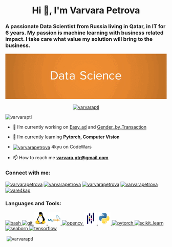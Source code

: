 <h1 align="center">Hi 👋, I'm Varvara Petrova</h1>
<h3 align="left">A passionate Data Scientist from Russia living in Qatar, in IT for 6 years. My passion is machine learning with business related impact. I take care what value my solution will bring to the business.</h3>

<p align="center";"><img src="https://github.com/varvaraptl/varvaraptl/blob/main/HeavenlyTatteredGordonsetter-mobile.gif" alt="Logo"></p>

<p align="center"> <a href="https://github.com/ryo-ma/github-profile-trophy"><img src="https://github-profile-trophy.vercel.app/?username=varvaraptl" alt="varvaraptl" /></a> </p>

<p align="left"> <img src="https://komarev.com/ghpvc/?username=varvaraptl&label=Profile%20views&color=0e75b6&style=flat" alt="varvaraptl" /> </p>

- 🔭 I’m currently working on [Easy_ad](https://github.com/varvaraptl/Our_Poject) and [Gender_by_Transaction](https://github.com/varvaraptl/Gender_by_transactions)

- 🌱 I’m currently learning **Pytorch, Computer Vision**

- <a href="https://www.codewars.com/users/Varvaraptl" target="blank"><img align="center" src="https://docs.codewars.com/logo.svg" alt="varvarapetrova" height="17" width="17" /></a> 4kyu on CodeWars

- 📫 How to reach me **varvara.ptr@gmail.com**

<h3 align="left">Connect with me:</h3>
<p align="left">
<a href="https://t.me/varvarapetroval" target="blank"><img align="center" src="https://i.pinimg.com/originals/6c/38/5d/6c385d1722eec2c5a10d2808d6ef6b96.png" alt="varvarapetrova" height="35" width="40" /></a>
<a href="https://www.linkedin.com/in/varvara-petrova/" target="blank"><img align="center" src="https://www.logo.wine/a/logo/LinkedIn/LinkedIn-Logo.wine.svg" alt="varvarapetrova" height="70" width="100" /></a>
<a href="varvara.ptr@gmail.com" target="blank"><img align="center" src="https://upload.wikimedia.org/wikipedia/commons/thumb/4/4e/Mail_%28iOS%29.svg/2048px-Mail_%28iOS%29.svg.png" alt="varvarapetrova" height="35" width="40" /></a>
<a href="https://kaggle.com/varvarapetrova" target="blank"><img align="center" src="https://raw.githubusercontent.com/rahuldkjain/github-profile-readme-generator/master/src/images/icons/Social/kaggle.svg" alt="varvarapetrova" height="30" width="40" /></a>
<a href="https://instagram.com/vare4kap" target="blank"><img align="center" src="https://raw.githubusercontent.com/rahuldkjain/github-profile-readme-generator/master/src/images/icons/Social/instagram.svg" alt="vare4kap" height="30" width="40" /></a>
</p>

<h3 align="left">Languages and Tools:</h3>
<p align="left"> <a href="https://www.gnu.org/software/bash/" target="_blank" rel="noreferrer"> <img src="https://www.vectorlogo.zone/logos/gnu_bash/gnu_bash-icon.svg" alt="bash" width="40" height="40"/> </a> <a href="https://git-scm.com/" target="_blank" rel="noreferrer"> <img src="https://www.vectorlogo.zone/logos/git-scm/git-scm-icon.svg" alt="git" width="40" height="40"/> </a> <a href="https://www.linux.org/" target="_blank" rel="noreferrer"> <img src="https://raw.githubusercontent.com/devicons/devicon/master/icons/linux/linux-original.svg" alt="linux" width="40" height="40"/> </a> <a href="https://www.mysql.com/" target="_blank" rel="noreferrer"> <img src="https://raw.githubusercontent.com/devicons/devicon/master/icons/mysql/mysql-original-wordmark.svg" alt="mysql" width="40" height="40"/> </a> <a href="https://opencv.org/" target="_blank" rel="noreferrer"> <img src="https://www.vectorlogo.zone/logos/opencv/opencv-icon.svg" alt="opencv" width="40" height="40"/> </a> <a href="https://pandas.pydata.org/" target="_blank" rel="noreferrer"> <img src="https://raw.githubusercontent.com/devicons/devicon/2ae2a900d2f041da66e950e4d48052658d850630/icons/pandas/pandas-original.svg" alt="pandas" width="40" height="40"/> </a> <a href="https://www.python.org" target="_blank" rel="noreferrer"> <img src="https://raw.githubusercontent.com/devicons/devicon/master/icons/python/python-original.svg" alt="python" width="40" height="40"/> </a> <a href="https://pytorch.org/" target="_blank" rel="noreferrer"> <img src="https://www.vectorlogo.zone/logos/pytorch/pytorch-icon.svg" alt="pytorch" width="40" height="40"/> </a> <a href="https://scikit-learn.org/" target="_blank" rel="noreferrer"> <img src="https://upload.wikimedia.org/wikipedia/commons/0/05/Scikit_learn_logo_small.svg" alt="scikit_learn" width="40" height="40"/> </a> <a href="https://seaborn.pydata.org/" target="_blank" rel="noreferrer"> <img src="https://seaborn.pydata.org/_images/logo-mark-lightbg.svg" alt="seaborn" width="40" height="40"/> </a> <a href="https://www.tensorflow.org" target="_blank" rel="noreferrer"> <img src="https://www.vectorlogo.zone/logos/tensorflow/tensorflow-icon.svg" alt="tensorflow" width="40" height="40"/> </a> </p>

<p>&nbsp;<img align="center" src="https://github-readme-stats.vercel.app/api?username=varvaraptl&show_icons=true&locale=en" alt="varvaraptl" /></p>

